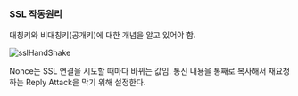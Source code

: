 ### SSL 작동원리

대칭키와 비대칭키(공개키)에 대한 개념을 알고 있어야 함.

![sslHandShake](./SSLhandshake.jpg)

Nonce는 SSL 연결을 시도할 때마다 바뀌는 값임. 통신 내용을 통째로 복사해서 재요청하는 Reply Attack을 막기 위해 설정한다.